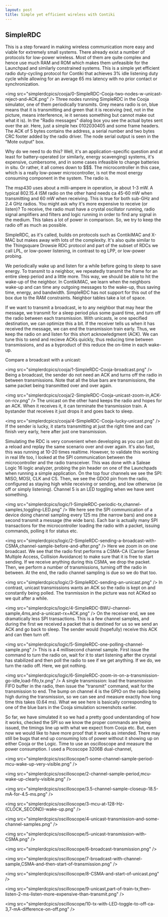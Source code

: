 ```yaml
---
layout: post
title: Simple yet efficient wireless with Contiki
---
```












<h2>SimpleRDC</h2>

This is a step forward in making wireless communication more easy and viable for extremely small systems. There already exist a number of protocols for low-power wireless. Most of them are quite complex and hence use much RAM and ROM which makes them unfeasible for the Launchpad and similarly constrained systems. This is a simple yet efficient radio duty-cycling protocol for Contiki that achieves 3% idle listening duty cycle while allowing for an average 65 ms latency with no prior contact or synchronization.

<img src=\"simplerdcpics/cooja/0-SimpleRDC-Cooja-two-nodes-w-unicast-reject-and-ACK.png\" />
Three nodes running SimpleRDC in the Cooja simulator, one of them periodically transmits. Grey means radio is on, blue means that it is transmitting and green that it is receiving (red, not in the picture, means interference, ie it senses something but cannot make out what it is). In the \"Radio messages\" dialog box you see the actual bytes sent over the air. Here, just a simple hex 0102030405 and some frame headers. The ACK of 5 bytes contains the address, a serial number and two bytes CRC footer added by the radio driver. The node serial output is seen in the \"Mote output\" box.

<!--more-->

Why do we need to do this? Well, it\'s an application-specific question and at least for battery-operated (or similarly, energy scavenging) systems, it\'s expensive, cumbersome, and in some cases infeasible to change batteries in situ. Or rather, it all comes down to $$$. The microcontroller in this case, which is a really low-power microcontroller, is not the most energy consuming component in the system. The radio is.

The msp430 uses about a milli-ampere in operation, ie about 1-3 mW. A typical 802.15.4 ISM radio on the other hand needs ca 45-60 mW when transmitting and 60 mW when receiving. This is true for both sub-GHz and 2.4 GHz radios. You might ask why it\'s more expensive to receive (or listen)? To receive, the radio must have a crystal oscillator running, radio signal amplifiers and filters and logic running in order to find any signal in the medium. This takes a lot of power in comparison. So, we try to keep the radio off as much as possible.

SimpleRDC, as it\'s called, builds on protocols such as ContikiMAC and X-MAC but makes away with lots of the complexity. It\'s also quite similar to the Thingsquare Drowsie RDC protocol and part of the subset of RDCs we call LPL, or low-power listening, in contrast to eg LPP, or low-power probing.

We periodically wake up and listen for a while before going to sleep to save energy. To transmit to a neighbor, we repeatedly transmit the frame for an entire sleep period and a little more. This way, we should be able to hit the wake-up of the neighbor. In ContikiMAC, we learn when the neighbors wake-up and can time any outgoing messages to the wake-up, thus saving time, energy, and bandwidth. SimpleRDC has not support for this out of the box due to the RAM constraints. Neighbor tables take a lot of space.

If we want to transmit a broadcast, ie to any neighbor that may hear the message, we transmit for a sleep period plus some guard time, and turn off the radio between each transmission. With unicasts, ie one specified destination, we can optimize this a bit. If the receiver tells us when it has received the message, we can end the transmission train early. Thus, we keep the radio on and listen for this short acknowledgment (ACK). We can tune this to send and recieve ACKs quickly, thus reducing time between transmissions, and as a byproduct of this reduce the on-time in each wake-up.

Compare a broadcast with a unicast:

<img src=\"simplerdcpics/cooja/1-SimpleRDC-Cooja-broadcast.png\" />
Being a broadcast, the sender do not need an ACK and turns off the radio in between transmissions. Note that all the blue bars are transmissions, the same packet being transmitted over and over again.

<img src=\"simplerdcpics/cooja/2-SimpleRDC-Cooja-unicast-zoom-in,ACK-on-rcv.png\" />
The unicast on the other hand keeps the radio and hopes for an ACK. When it receives it, it can terminate the transmission train. A bystander that receives it just drops it and goes back to sleep.

<img src=\"simplerdcpics/cooja/4-SimpleRDC-Cooja-lucky-unicast.png\" />
If the sender is lucky, it starts transmitting at just the right time and can finish very early, here after just one transmission.

Simulating the RDC is very convenient when developing as you can just do a reload and replay the same scenario over and over again. It\'s also fast, this was running at 10-20 times realtime. However, to validate this working in real life too, I looked at the SPI communication between the microcontroller and the radio transceiver. This was done with a Saleae Logic 16 logic analyzer, probing the pin header on one of the Launchpads when running a simple application. On the top four channels we see the SPI: MISO, MOSI, CLK and CS. Then, we see the GDO0 pin from the radio, configured as staying high while receiving or sending, and low otherwise (ie off or simply listening). Channel 5 is an LED toggling when we have sent something.

<img src=\"simplerdcpics/logic/1-SimpleRDC-periodic-tx,channel-samples,toggling-LED.png\" />
We here see the SPI communication of a device doing channel sampling every 125 ms (the narrow bars) and one a second transmit a message (the wide bars). Each bar is actually many SPI transactions for the microcontroller loading the radio with a packet, issuing commands, polling it for status etc.

<img src=\"simplerdcpics/logic/2-SimpleRDC-sending-a-broadcast-with-CSMA,channel-sample-before-and-after.png\" />
Here we zoom in on one broadcast. We see that the radio first performs a CSMA-CA (Carrier Sense Multiple Access, Collision Avoidance) to make sure that it is free to start sending. If we receive anything during this CSMA, we drop the packet. Then, we perform a number of transmissions, turning off the radio in between. At the end, the radio channel sampling is due so we do that too.

<img src=\"simplerdcpics/logic/3-SimpleRDC-sending-an-unicast.png\" />
In contrast, unicast transmissions wants an ACK so the radio is kept on and constantly being polled. The tranmission in the picture was not ACKed so we quit after a while.

<img src=\"simplerdcpics/logic/4-SimpleRDC-BWU-channel-sample,4ms,and-a-unicast-rx+ACK.png\" />
On the receiver end, we see dramatically less SPI transactions. This is a few channel samples, and during the first we received a packet that is destined for us so we send an ACK and go back to sleep. The sender would (hopefully) receive this ACK and can then turn off.

<img src=\"simplerdcpics/logic/5-SimpleRDC-one-polling-channel-sample.png\" />
This is a 4 millisecond channel sample. First issue the command to turn the radio on, wait for it to start listening after the crystal has stabilized and then poll the radio to see if we get anything. If we do, we turn the radio off. Here, we got nothing.

<img src=\"simplerdcpics/logic/6-SimpleRDC-zoom-in-on-a-transmission-go-idle,load-fifo,tx.png\" />
A single transmission: load the transmission FIFO buffer in the radio, then issue the \"transmit\" command, wait for the transmission to end. The bump on channel 4 is the GPIO on the radio being high during the transmission, so we can see and measure exactly how long time this takes (0.64 ms). What we see here is basically corresponding to one of the blue bars in the Cooja simulation screenshots earlier.

So far, we have simulated it so we had a pretty good understanding of how it works, checked the SPI so we know the proper commands are being issued, the timings line up with what we expect from Cooja etc. But, even now we would like to have more proof that it works as intended. There may still be bugs that end up consuming lots of power without it showing up on either Cooja or the Logic. Time to use an oscilloscope and measure the power consumption. I used a Picoscope 3206B dual-channel, 


<img src=\"simplerdcpics/oscilloscope/1-some-channel-sample-period-mcu-wake-up-very-visible.png\" />

<img src=\"simplerdcpics/oscilloscope/2-channel-sample-period,mcu-wake-up-clearly-visible.png\" />

<img src=\"simplerdcpics/oscilloscope/3.5-channel-sample-closeup-18.5-mA-for-4.5-ms.png\" />

<img src=\"simplerdcpics/oscilloscope/3-mcu-at-128-Hz-(CLOCK_SECOND)-wake-up.png\" />

<img src=\"simplerdcpics/oscilloscope/4-unicast-transmission-and-some-channel-samples.png\" />

<img src=\"simplerdcpics/oscilloscope/5-unicast-transmission-with-CSMA.png\" />

<img src=\"simplerdcpics/oscilloscope/6-broadcast-transmission.png\" />

<img src=\"simplerdcpics/oscilloscope/7-broadcast-with-channel-sample,CSMA-and-then-start-of-transmission.png\" />

<img src=\"simplerdcpics/oscilloscope/8-CSMA-and-start-of-unicast.png\" />

<img src=\"simplerdcpics/oscilloscope/9-unicast,part-of-train-tx,then-listen-2-ms-listen-more-expensive-than-transmit.png\" />

<img src=\"simplerdcpics/oscilloscope/10-tx-with-LED-toggle-to-off-ca-3,7-mA-difference-on-off.png\" />


